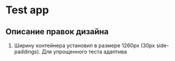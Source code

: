 # Test app

## Описание правок дизайна

1. Ширину контейнера установил в размере 1260px (30px side-paddings). Для упрощенного теста адаптива
